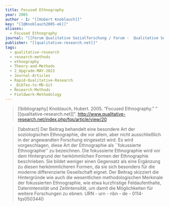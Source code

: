 ```yaml
---
title: Focused Ethnography
year: 2005
author - 1: "[[Hubert Knoblauch]]"
key: "[[@Knoblauch2005-ek]]"
aliases:
  - Focused Ethnography
journal: "[[Forum Qualitative Sozialforschung / Forum -  Qualitative Social Research]]"
publisher: "[[qualitative-research.net]]"
tags:
  - qualitative-research
  - research-methods
  - ethnography
  - Theory-and-Methods
  - 2_Upgrade-MAY-2023
  - Journal-Articles
  - Rapid-Qualitative-Research
  - _BibTex-to-MD-Git
  - Research-Methods
  - Fieldwork-Methodology
---
```


> [!bibliography]
> Knoblauch, Hubert. 2005. “Focused Ethnography.” "[[qualitative-research.net]]". http://www.qualitative-research.net/index.php/fqs/article/view/20

> [!abstract]
> Der Beitrag behandelt eine besondere Art der soziologischen Ethnographie, die vor allem, aber nicht ausschließlich in der angewandten Forschung eingesetzt wird. Es wird vorgeschlagen, diese Art der Ethnographie als ``fokussierte Ethnographie'' zu bezeichnen. Die fokussierte Ethnographie wird vor dem Hintergrund der herkömmlichen Formen der Ethnographie beschrieben. Sie bildet weniger einen Gegensatz als eine Ergänzung zu diesen herkömmlicheren Formen, da sie sich besonders für die moderne differenzierte Gesellschaft eignet. Der Beitrag skizziert die Hintergründe wie auch die wesentlichen methodologischen Merkmale der fokussierten Ethnographie, wie etwa kurzfristige Feldaufenthalte, Datenintensität und Zeitintensität, um damit die Möglichkeiten für weitere Forschungen zu ebnen. URN -  urn - nbn - de - 0114-fqs0503440